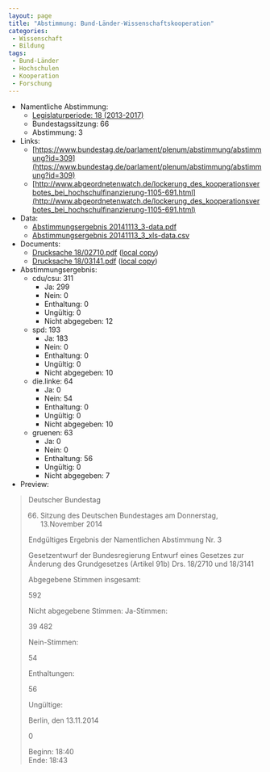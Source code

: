 ```yaml
---
layout: page
title: "Abstimmung: Bund-Länder-Wissenschaftskooperation"
categories:
 - Wissenschaft
 - Bildung
tags:
 - Bund-Länder
 - Hochschulen
 - Kooperation
 - Forschung
---
```


* Namentliche Abstimmung:
    * [Legislaturperiode: 18 (2013-2017)](https://de.wikipedia.org/wiki/18._Deutscher_Bundestag)
    * Bundestagssitzung: 66
    * Abstimmung: 3
* Links: 
    * [https://www.bundestag.de/parlament/plenum/abstimmung/abstimmung?id=309](https://www.bundestag.de/parlament/plenum/abstimmung/abstimmung?id=309)
    * [http://www.abgeordnetenwatch.de/lockerung_des_kooperationsverbotes_bei_hochschulfinanzierung-1105-691.html](http://www.abgeordnetenwatch.de/lockerung_des_kooperationsverbotes_bei_hochschulfinanzierung-1105-691.html)
* Data: 
    * [Abstimmungsergebnis 20141113_3-data.pdf](/res/abstimmungsliste/20141113_3-data.pdf)
    * [Abstimmungsergebnis 20141113_3_xls-data.csv](/res/abstimmungsliste/analyses/20141113_3_xls-data.csv)
* Documents: 
    * [Drucksache 18/02710.pdf](http://dip21.bundestag.de/dip21/btd/18/027/1802710.pdf) ([local copy](/res/abstimmungsdaten/018-066-03/1802710.pdf))
    * [Drucksache 18/03141.pdf](http://dip21.bundestag.de/dip21/btd/18/031/1803141.pdf) ([local copy](/res/abstimmungsdaten/018-066-03/1803141.pdf))
* Abstimmungsergebnis:
    * cdu/csu: 311
        * Ja: 299
        * Nein: 0
        * Enthaltung: 0
        * Ungültig: 0
        * Nicht abgegeben: 12
    * spd: 193
        * Ja: 183
        * Nein: 0
        * Enthaltung: 0
        * Ungültig: 0
        * Nicht abgegeben: 10
    * die.linke: 64
        * Ja: 0
        * Nein: 54
        * Enthaltung: 0
        * Ungültig: 0
        * Nicht abgegeben: 10
    * gruenen: 63
        * Ja: 0
        * Nein: 0
        * Enthaltung: 56
        * Ungültig: 0
        * Nicht abgegeben: 7
* Preview: 
> Deutscher Bundestag
> 
> 66. Sitzung des Deutschen Bundestages
> am Donnerstag, 13.November 2014
> 
> Endgültiges Ergebnis der Namentlichen Abstimmung Nr. 3
> 
> Gesetzentwurf der Bundesregierung
> Entwurf eines Gesetzes zur Änderung des Grundgesetzes (Artikel 91b)
> Drs. 18/2710 und 18/3141
> 
> Abgegebene Stimmen insgesamt:
> 
> 592
> 
> Nicht abgegebene Stimmen:
> Ja-Stimmen:
> 
> 39
> 482
> 
> Nein-Stimmen:
> 
> 54
> 
> Enthaltungen:
> 
> 56
> 
> Ungültige:
> 
> Berlin, den 13.11.2014
> 
> 0
> 
> Beginn: 18:40  
> Ende: 18:43

